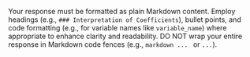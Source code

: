 Your response must be formatted as plain Markdown content. Employ headings (e.g., `### Interpretation of Coefficients`), bullet points, and code formatting (e.g., for variable names like `variable_name`) where appropriate to enhance clarity and readability. DO NOT wrap your entire response in Markdown code fences (e.g., ```markdown ... ``` or ``` ... ```). 
